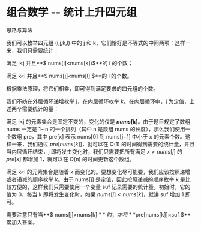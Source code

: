 # 组合数学 -- 统计上升四元组

思路与算法

我们可以枚举四元组 (i,j,k,l) 中的 j 和 k，它们恰好是不等式的中间两项：这样一来，我们只需要统计：

满足 i<j 并且**$ nums[i]<nums[k])$**的 i 的个数；

满足 k<l 并且**$ nums[j]<nums[l] $**的 l 的个数。

根据乘法原理，将它们相乘，即可得到满足要求的四元组的个数。

我们不妨在外层循环递增枚举 j，在内层循环枚举 k。在内层循环中，j 为定值，上述两个需要统计的量：

满足 i<j 的元素集合是固定不变的，变化的仅是 **$nums[k]$**。由于题目规定了数组 nums 一定是 1∼n 的一个排列（其中 n 是数组 nums 的长度），那么我们使用一个数组 pre，其中 pre[x] 表示 nums[0] 到 nums[j−1] 中小于 x 的元素个数。这样一来，我们通过 $pre[nums[k]]$，就可以在 O(1) 的时间得到需要的统计量，并且当内层循环结束，j 即将发生变化时，我们只需要把所有满足 $x>nums[j]$ 的 $pre[x]$ 都增加 1，就可以在 O(n) 的时间更新这个数组。

满足 k<l 的元素集合是随着 k 而变化的。要想变化尽可能要，我们应该按照递增或者递减的顺序枚举 k。由于 nums[j] 是定值，因此按照递减的顺序枚举 k 是比较方便的，这样我们只需要使用一个变量 suf 记录需要的统计量。初始时，它的值为 0，每当 k 即将发生变化时，如果 $nums[j]<nums[k]$，就讲 suf 增加 1 即可。

需要注意只有当**$ nums[j]>nums[k] $**时，才将 **$pre[nums[k]]×suf $**累加入答案。
